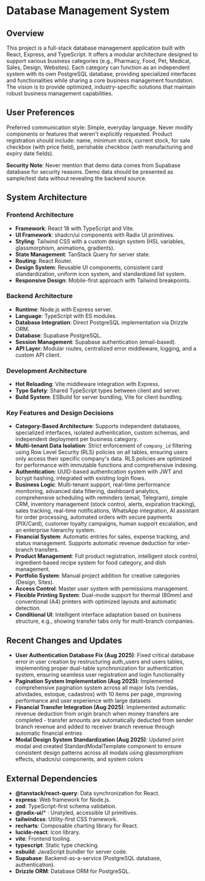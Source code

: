# Database Management System

## Overview
This project is a full-stack database management application built with React, Express, and TypeScript. It offers a modular architecture designed to support various business categories (e.g., Pharmacy, Food, Pet, Medical, Sales, Design, Websites). Each category can function as an independent system with its own PostgreSQL database, providing specialized interfaces and functionalities while sharing a core business management foundation. The vision is to provide optimized, industry-specific solutions that maintain robust business management capabilities.

## User Preferences
Preferred communication style: Simple, everyday language.
Never modify components or features that weren't explicitly requested.
Product registration should include: name, minimum stock, current stock, for sale checkbox (with price field), perishable checkbox (with manufacturing and expiry date fields).

**Security Note**: Never mention that demo data comes from Supabase database for security reasons. Demo data should be presented as sample/test data without revealing the backend source.

## System Architecture

### Frontend Architecture
- **Framework**: React 18 with TypeScript and Vite.
- **UI Framework**: shadcn/ui components with Radix UI primitives.
- **Styling**: Tailwind CSS with a custom design system (HSL variables, glassmorphism, animations, gradients).
- **State Management**: TanStack Query for server state.
- **Routing**: React Router.
- **Design System**: Reusable UI components, consistent card standardization, uniform icon system, and standardized list system.
- **Responsive Design**: Mobile-first approach with Tailwind breakpoints.

### Backend Architecture
- **Runtime**: Node.js with Express server.
- **Language**: TypeScript with ES modules.
- **Database Integration**: Direct PostgreSQL implementation via Drizzle ORM.
- **Database**: Supabase PostgreSQL.
- **Session Management**: Supabase authentication (email-based).
- **API Layer**: Modular routes, centralized error middleware, logging, and a custom API client.

### Development Architecture
- **Hot Reloading**: Vite middleware integration with Express.
- **Type Safety**: Shared TypeScript types between client and server.
- **Build System**: ESBuild for server bundling, Vite for client bundling.

### Key Features and Design Decisions
- **Category-Based Architecture**: Supports independent databases, specialized interfaces, isolated authentication, custom schemas, and independent deployment per business category.
- **Multi-tenant Data Isolation**: Strict enforcement of `company_id` filtering using Row Level Security (RLS) policies on all tables, ensuring users only access their specific company's data. RLS policies are optimized for performance with immutable functions and comprehensive indexing.
- **Authentication**: UUID-based authentication system with JWT and bcrypt hashing, integrated with existing login flows.
- **Business Logic**: Multi-tenant support, real-time performance monitoring, advanced data filtering, dashboard analytics, comprehensive scheduling with reminders (email, Telegram), simple CRM, inventory management (stock control, alerts, expiration tracking), sales tracking, real-time notifications, WhatsApp integration, AI assistant for order processing, automated orders with secure payments (PIX/Card), customer loyalty campaigns, human support escalation, and an enterprise hierarchy system.
- **Financial System**: Automatic entries for sales, expense tracking, and status management. Supports automatic revenue deduction for inter-branch transfers.
- **Product Management**: Full product registration, intelligent stock control, ingredient-based recipe system for food category, and dish management.
- **Portfolio System**: Manual project addition for creative categories (Design, Sites).
- **Access Control**: Master user system with permissions management.
- **Flexible Printing System**: Dual-mode support for thermal (80mm) and conventional (A4) printers with optimized layouts and automatic detection.
- **Conditional UI**: Intelligent interface adaptation based on business structure, e.g., showing transfer tabs only for multi-branch companies.

## Recent Changes and Updates
- **User Authentication Database Fix (Aug 2025)**: Fixed critical database error in user creation by restructuring auth_users and users tables, implementing proper dual-table synchronization for authentication system, ensuring seamless user registration and login functionality
- **Pagination System Implementation (Aug 2025)**: Implemented comprehensive pagination system across all major lists (vendas, atividades, estoque, cadastros) with 10 items per page, improving performance and user experience with large datasets
- **Financial Transfer Integration (Aug 2025)**: Implemented automatic revenue deduction from origin branch when money transfers are completed - transfer amounts are automatically deducted from sender branch revenue and added to receiver branch revenue through automatic financial entries
- **Modal Design System Standardization (Aug 2025)**: Updated print modal and created StandardModalTemplate component to ensure consistent design patterns across all modals using glassmorphism effects, shadcn/ui components, and system colors

## External Dependencies
- **@tanstack/react-query**: Data synchronization for React.
- **express**: Web framework for Node.js.
- **zod**: TypeScript-first schema validation.
- **@radix-ui/*** : Unstyled, accessible UI primitives.
- **tailwindcss**: Utility-first CSS framework.
- **recharts**: Composable charting library for React.
- **lucide-react**: Icon library.
- **vite**: Frontend tooling.
- **typescript**: Static type checking.
- **esbuild**: JavaScript bundler for server code.
- **Supabase**: Backend-as-a-service (PostgreSQL database, authentication).
- **Drizzle ORM**: Database ORM for PostgreSQL.